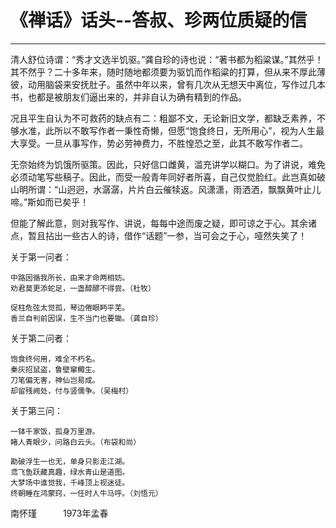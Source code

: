 # 《禅话》话头--答叔、珍两位质疑的信

------

清人舒位诗谓：“秀才文选半饥驱。”龚自珍的诗也说：“著书都为稻粱谋。”其然乎！其不然乎？二十多年来，随时随地都须要为驱饥而作稻粱的打算，但从来不厚此薄彼，动用脑袋来安抚肚子。虽然中年以来，曾有几次从无想天中离位，写作过几本书，也都是被朋友们逼出来的，并非自认为确有精到的作品。

况且平生自认为不可救药的缺点有二：粗鄙不文，无论新旧文学，都缺乏素养，不够水准，此所以不敢写作者一秉性奇懒，但愿“饱食终日，无所用心”，视为人生最大享受。一旦从事写作，势必劳神费力，不胜惶恐之至，此其不敢写作者二。

无奈始终为饥饿所驱策。因此，只好信口雌黄，滥充讲学以糊口。为了讲说，难免必须动笔写些稿子。因此，而受一般青年同好者所喜，自己仅觉脸红。此岂真如破山明所谓：“山迥迥，水潺潺，片片白云催犊返。风潇潇，雨洒洒，飘飘黄叶止儿啼。”斯如而已矣乎！

但能了解此意，则对我写作、讲说，每每中途而废之疑，即可谅之于心。其余诸点，暂且拈出一些古人的诗，借作“话题”一参，当可会之于心，哑然失笑了！

关于第一问者：

```
中路因循我所长，由来才命两相妨。
劝君莫更添蛇足，一盏醇醪不得尝。（杜牧）
```

```
促柱危弦太觉孤，琴边倦眼眄平芜。
香兰自判前因误，生不当门也要锄。（龚自珍）
```

关于第二问者：

```
饱食终何用，难全不朽名。
秦灰招鼠盗，鲁壁窜鲰生。
刀笔偏无害，神仙岂易成。
却留残阙处，付与竖儒争。（吴梅村）
```

关于第三问：

```
一钵千家饭，孤身万里游。
睹人青眼少，问路白云头。（布袋和尚）
```

```
勘破浮生一也无，单身只影走江湖。
鸢飞鱼跃藏真趣，绿水青山是道图。
大梦场中谁觉我，千峰顶上视迷徒。
终朝睡在鸿蒙窍，一任时人牛马呼。（刘悟元）
```

南怀瑾　　　1973年孟春　　

